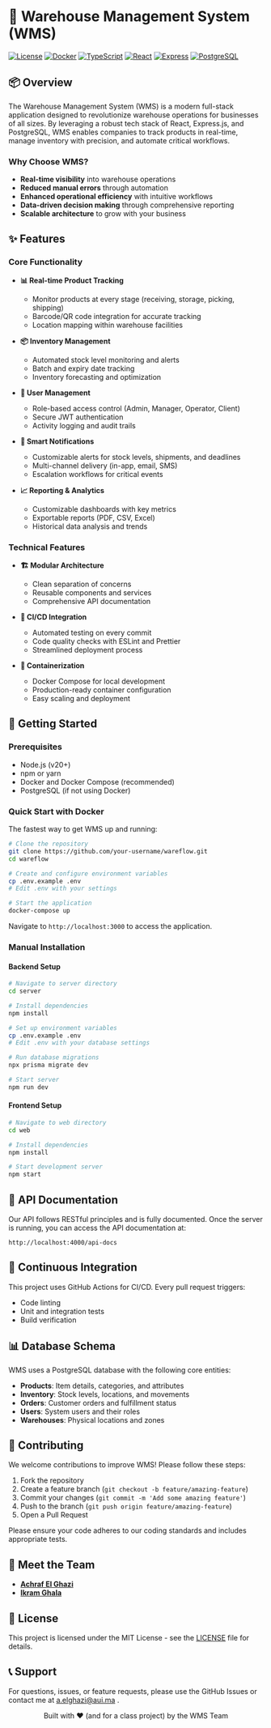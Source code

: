 # 🏢 Warehouse Management System (WMS)

[![License](https://img.shields.io/badge/license-MIT-blue.svg)](LICENSE)
[![Docker](https://img.shields.io/badge/docker-ready-brightgreen.svg)](https://www.docker.com/)
[![TypeScript](https://img.shields.io/badge/TypeScript-5.0-blue)](https://www.typescriptlang.org/)
[![React](https://img.shields.io/badge/React-18.0-blue)](https://reactjs.org/)
[![Express](https://img.shields.io/badge/Express-4.18-green)](https://expressjs.com/)
[![PostgreSQL](https://img.shields.io/badge/PostgreSQL-14-blue)](https://www.postgresql.org/)

## 📦 Overview

The Warehouse Management System (WMS) is a modern full-stack application designed to revolutionize warehouse operations for businesses of all sizes. By leveraging a robust tech stack of React, Express.js, and PostgreSQL, WMS enables companies to track products in real-time, manage inventory with precision, and automate critical workflows.


### Why Choose WMS?

- **Real-time visibility** into warehouse operations
- **Reduced manual errors** through automation
- **Enhanced operational efficiency** with intuitive workflows
- **Data-driven decision making** through comprehensive reporting
- **Scalable architecture** to grow with your business

## ✨ Features

### Core Functionality

- **📊 Real-time Product Tracking**
  - Monitor products at every stage (receiving, storage, picking, shipping)
  - Barcode/QR code integration for accurate tracking
  - Location mapping within warehouse facilities

- **📦 Inventory Management**
  - Automated stock level monitoring and alerts
  - Batch and expiry date tracking
  - Inventory forecasting and optimization

- **👤 User Management**
  - Role-based access control (Admin, Manager, Operator, Client)
  - Secure JWT authentication
  - Activity logging and audit trails

- **🔔 Smart Notifications**
  - Customizable alerts for stock levels, shipments, and deadlines
  - Multi-channel delivery (in-app, email, SMS)
  - Escalation workflows for critical events

- **📈 Reporting & Analytics**
  - Customizable dashboards with key metrics
  - Exportable reports (PDF, CSV, Excel)
  - Historical data analysis and trends

### Technical Features

- **🏗️ Modular Architecture**
  - Clean separation of concerns
  - Reusable components and services
  - Comprehensive API documentation

- **🔄 CI/CD Integration**
  - Automated testing on every commit
  - Code quality checks with ESLint and Prettier
  - Streamlined deployment process

- **🐳 Containerization**
  - Docker Compose for local development
  - Production-ready container configuration
  - Easy scaling and deployment

## 🚀 Getting Started

### Prerequisites

- Node.js (v20+)
- npm or yarn
- Docker and Docker Compose (recommended)
- PostgreSQL (if not using Docker)

### Quick Start with Docker

The fastest way to get WMS up and running:

```bash
# Clone the repository
git clone https://github.com/your-username/wareflow.git
cd wareflow

# Create and configure environment variables
cp .env.example .env
# Edit .env with your settings

# Start the application
docker-compose up
```

Navigate to `http://localhost:3000` to access the application.

### Manual Installation

#### Backend Setup

```bash
# Navigate to server directory
cd server

# Install dependencies
npm install

# Set up environment variables
cp .env.example .env
# Edit .env with your database settings

# Run database migrations
npx prisma migrate dev

# Start server
npm run dev
```

#### Frontend Setup

```bash
# Navigate to web directory
cd web

# Install dependencies
npm install

# Start development server
npm start
```

## 📝 API Documentation

Our API follows RESTful principles and is fully documented. Once the server is running, you can access the API documentation at:

```
http://localhost:4000/api-docs
```

## 🔄 Continuous Integration

This project uses GitHub Actions for CI/CD. Every pull request triggers:

- Code linting
- Unit and integration tests
- Build verification

## 📊 Database Schema

WMS uses a PostgreSQL database with the following core entities:

- **Products**: Item details, categories, and attributes
- **Inventory**: Stock levels, locations, and movements
- **Orders**: Customer orders and fulfillment status
- **Users**: System users and their roles
- **Warehouses**: Physical locations and zones

## 🤝 Contributing

We welcome contributions to improve WMS! Please follow these steps:

1. Fork the repository
2. Create a feature branch (`git checkout -b feature/amazing-feature`)
3. Commit your changes (`git commit -m 'Add some amazing feature'`)
4. Push to the branch (`git push origin feature/amazing-feature`)
5. Open a Pull Request

Please ensure your code adheres to our coding standards and includes appropriate tests.

## 👥 Meet the Team

- **[Achraf El Ghazi](https://github.com/achrafelghazi)**
- **[Ikram Ghala](https://github.com/ikram062)**

## 📄 License

This project is licensed under the MIT License - see the [LICENSE](LICENSE) file for details.

## 📞 Support

For questions, issues, or feature requests, please use the GitHub Issues or contact me at a.elghazi@aui.ma .

<p align="center">
  Built with ❤️ (and for a class project) by the WMS Team
</p>
